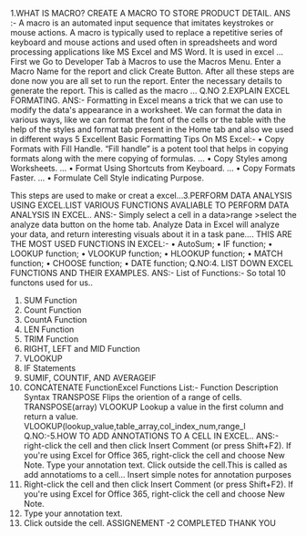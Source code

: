 1.WHAT IS MACRO? CREATE A MACRO TO STORE PRODUCT DETAIL.
ANS :- A macro is an automated input sequence that imitates keystrokes or mouse 
actions. A macro is typically used to replace a repetitive series of keyboard and mouse 
actions and used often in spreadsheets and word processing applications like MS Excel and 
MS Word. It is used in excel …
First we Go to Developer Tab à Macros to use the Macros Menu. Enter a Macro Name 
for the report and click Create Button. After all these steps are done now you are all set to 
run the report. Enter the necessary details to generate the report.
This is called as the macro …
Q.NO 2.EXPLAIN EXCEL FORMATING.
ANS:-
Formatting in Excel means a trick that we can use to modify the data's appearance in a 
worksheet. We can format the data in various ways, like we can format the font of the cells 
or the table with the help of the styles and format tab present in the Home tab and also we 
used in different ways
5 Excellent Basic Formatting Tips On MS Excel:-
• Copy Formats with Fill Handle. “Fill handle” is a potent tool that helps in 
copying formats along with the mere copying of formulas. ...
• Copy Styles among Worksheets. ...
• Format Using Shortcuts from Keyboard. ...
• Copy Formats Faster. ...
• Formulate Cell Style indicating Purpose.
 
 This steps are used to make or creat a excel…3.PERFORM DATA ANALYSIS USING EXCEL.LIST VARIOUS FUNCTIONS
AVALIABLE TO PERFORM DATA ANALYSIS IN EXCEL..
ANS:- Simply select a cell in a data>range >select the analyze data button on the home 
tab. Analyze Data in Excel will analyze your data, and return interesting visuals about it in a 
task pane….
THIS ARE THE MOST USED FUNCTIONS IN EXCEL:-
• AutoSum;
• IF function;
• LOOKUP function;
• VLOOKUP function;
• HLOOKUP function;
• MATCH function;
• CHOOSE function;
• DATE function;
Q.NO:4. LIST DOWN EXCEL FUNCTIONS AND THEIR EXAMPLES.
ANS:- List of Functions:-
So total 10 functons used for us..
1. SUM Function
2. Count Function
3. CountA Function
4. LEN Function
5. TRIM Function
6. RIGHT, LEFT and MID Function
7. VLOOKUP
8. IF Statements
9. SUMIF, COUNTIF, AND AVERAGEIF
10. CONCATENATE FunctionExcel Functions List:-
Function Description Syntax
TRANSPOSE
Flips the 
oriention of a 
range of cells.
TRANSPOSE(array)
VLOOKUP
Lookup a value 
in the first 
column and 
return a value.
VLOOKUP(lookup_value,table_array,col_index_num,range_l
Q.NO:-5.HOW TO ADD ANNOTATIONS TO A CELL IN EXCEL..
ANS:-
right-click the cell and then click Insert Comment (or press Shift+F2). If you're using 
Excel for Office 365, right-click the cell and choose New Note. Type your annotation text. 
Click outside the cell.This is called as add annotatioms to a cell…
Insert simple notes for annotation purposes
1. Right-click the cell and then click Insert Comment (or press Shift+F2). If you're 
using Excel for Office 365, right-click the cell and choose New Note.
2. Type your annotation text.
3. Click outside the cell.
ASSIGNEMENT -2 COMPLETED
 THANK YOU
